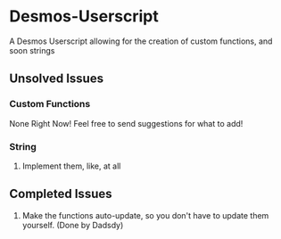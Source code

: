 # Desmos-Userscript
A Desmos Userscript allowing for the creation of custom functions, and soon strings
## Unsolved Issues
### Custom Functions
None Right Now! Feel free to send suggestions for what to add!
### String
1. Implement them, like, at all
## Completed Issues
1. Make the functions auto-update, so you don't have to update them yourself. (Done by Dadsdy)
